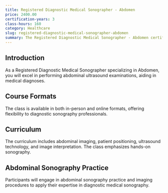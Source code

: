 ```yaml
---
title: Registered Diagnostic Medical Sonographer - Abdomen
price: 2400.00
certification-years: 3
class-hours: 160
category: Healthcare
slug: registered-diagnostic-medical-sonographer-abdomen
summary: The Registered Diagnostic Medical Sonographer - Abdomen certification is designed for professionals in diagnostic medical sonography roles. This comprehensive class covers abdominal imaging, patient positioning, and ultrasound technology. It equips candidates with the skills needed to perform abdominal ultrasound examinations.
---
```


## Introduction

As a Registered Diagnostic Medical Sonographer specializing in Abdomen, you will excel in performing abdominal ultrasound examinations, aiding in medical diagnoses.

## Course Formats

The class is available in both in-person and online formats, offering flexibility to diagnostic sonography professionals.

## Curriculum

The curriculum includes abdominal imaging, patient positioning, ultrasound technology, and image interpretation. The class emphasizes hands-on sonography.

## Abdominal Sonography Practice

Participants will engage in abdominal sonography practice and imaging procedures to apply their expertise in diagnostic medical sonography.

